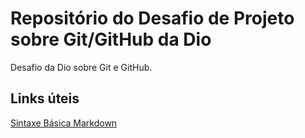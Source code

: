 # Repositório do Desafio de Projeto sobre Git/GitHub da Dio
Desafio da Dio sobre Git e GitHub.

## Links úteis
[Sintaxe Básica Markdown](https://www.markdownguide.org/basic-syntax/)
